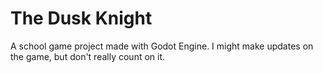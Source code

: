 # The Dusk Knight
A school game project made with Godot Engine. I might make updates on the game, but don't really count on it.
